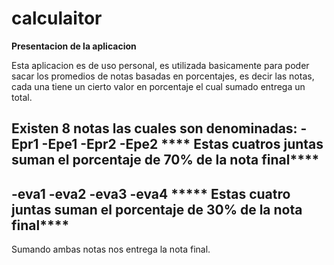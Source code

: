 # calculaitor
****Presentacion de la aplicacion****

Esta aplicacion es de uso personal, es utilizada basicamente para 
poder sacar los promedios de notas basadas en porcentajes, es decir
las notas, cada una tiene un cierto valor en porcentaje el cual sumado
entrega un total.

Existen 8 notas las cuales son denominadas:
-Epr1
-Epe1
-Epr2
-Epe2
**** Estas cuatros juntas suman el porcentaje de 70% de la nota final****
---------------------------------------------------------
-eva1
-eva2
-eva3
-eva4
***** Estas cuatro juntas suman el porcentaje de 30% de la nota final****
---------------------------------------------------------

Sumando ambas notas nos entrega la nota final.
